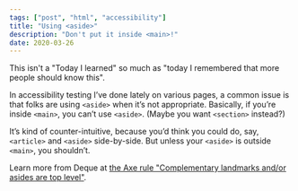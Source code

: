 ```yaml
---
tags: ["post", "html", "accessibility"]
title: "Using <aside>"
description: "Don't put it inside <main>!"
date: 2020-03-26
---
```


This isn't a "Today I learned" so much as "today I remembered that more people should know this".

In accessibility testing I’ve done lately on various pages, a common issue is that folks are using `<aside>` when it’s not appropriate. Basically, if you’re inside `<main>`, you can’t use `<aside>`. (Maybe you want `<section>` instead?)

It’s kind of counter-intuitive, because you’d think you could do, say, `<article>` and `<aside>` side-by-side. But unless your `<aside>` is outside `<main>`, you shouldn’t.

Learn more from Deque at [the Axe rule "Complementary landmarks and/or asides are top level"](https://dequeuniversity.com/rules/axe/3.5/landmark-complementary-is-top-level).
